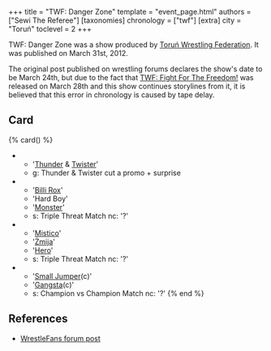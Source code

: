 +++
title = "TWF: Danger Zone"
template = "event_page.html"
authors = ["Sewi The Referee"]
[taxonomies]
chronology = ["twf"]
[extra]
city = "Toruń"
toclevel = 2
+++

TWF: Danger Zone was a show produced by [Toruń Wrestling Federation](@/o/twf.md). It was published on March 31st, 2012. 

The original post published on wrestling forums declares the show's date to be March 24th, but due to the fact that [TWF: Fight For The Freedom!](@/e/twf/2012-03-28-twf-fight-for-freedom.md) was released on March 28th and this show continues storylines from it, it is believed that this error in chronology is caused by tape delay.

## Card

{% card() %}
- - '[Thunder](@/w/thunder.md) & [Twister](@/w/twister.md)'
  - g: Thunder & Twister cut a promo + surprise
- - '[Billi Rox](@/w/corin-mear.md)'
  - 'Hard Boy'
  - '[Monster](@/w/chris-hunter.md)'
  - s: Triple Threat Match
    nc: '?'
- - '[Mistico](@/w/mistico.md)'
  - '[Żmija](@/w/zmija.md)'
  - '[Hero](@/w/pj-blake.md)'
  - s: Triple Threat Match
    nc: '?'
- - '[Small Jumper](@/w/small-jumper.md)(c)'
  - '[Gangsta](@/w/jay-revolt.md)(c)'
  - s: Champion vs Champion Match
    nc: '?'
{% end %}

## References

* [WrestleFans forum post](https://wrestlefans.pl/forum/viewtopic.php?f=59&t=28769)
